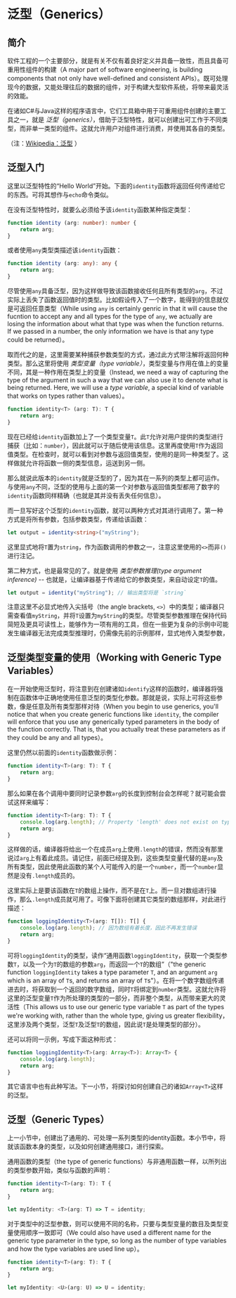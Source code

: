 # 泛型（Generics）

## 简介

软件工程的一个主要部分，就是有关不仅有着良好定义并具备一致性，而且具备可重用性组件的构建（A major part of software engineering, is building components that not only have well-defined and consistent APIs）。既可处理现今的数据，又能处理往后的数据的组件，对于构建大型软件系统，将带来最灵活的效能。

在诸如C#与Java这样的程序语言中，它们工具箱中用于可重用组件创建的主要工具之一，就是 *泛型（generics）*，借助于泛型特性，就可以创建出可工作于不同类型，而非单一类型的组件。这就允许用户对组件进行消费，并使用其各自的类型。

（注：[Wikipedia：泛型](https://en.wikipedia.org/wiki/Generic_programming) ）

## 泛型入门

这里以泛型特性的“Hello World”开始。下面的`identity`函数将返回任何传递给它的东西。可将其想作与`echo`命令类似。

在没有泛型特性时，就要么必须给予该`identity`函数某种指定类型：

```typescript
function identity (arg: number): number {
    return arg;
}
```

或者使用`any`类型类描述该`identity`函数：

```typescript
function identity (arg: any): any {
    return arg;
}
```

尽管使用`any`具备泛型，因为这样做导致该函数接收任何且所有类型的`arg`，不过实际上丢失了函数返回值时的类型。比如假设传入了一个数字，能得到的信息就仅是可返回任意类型（While using `any` is certainly genric in that it will cause the fucntion to accept any and all types for the type of `any`, we actually are losing the information about what that type was when the function returns. If we passed in a number, the only information we have is that any type could be returned）。

取而代之的是，这里需要某种捕获参数类型的方式，通过此方式带注解将返回何种类型。那么这里将使用 *类型变量（type variable）*，类型变量与作用在值上的变量不同，其是一种作用在类型上的变量（Instead, we need a way of capturing the type of the argument in such a way that we can also use it to denote what is being returned. Here, we will use a *type variable*, a special kind of variable that works on types rather than values）。

```typescript
function identity<T> (arg: T): T {
    return arg;
}
```

现在已经给`identity`函数加上了一个类型变量`T`。此`T`允许对用户提供的类型进行捕获（比如：`number`），因此就可以于随后使用该信息。这里再度使用`T`作为返回值类型。在检查时，就可以看到对参数与返回值类型，使用的是同一种类型了。这样做就允许将函数一侧的类型信息，运送到另一侧。

那么就说此版本的`identity`就是泛型的了，因为其在一系列的类型上都可运作。与使用`any`不同，泛型的使用与上面的第一个对参数与返回值类型都用了数字的`identity`函数同样精确（也就是其并没有丢失任何信息）。

而一旦写好这个泛型的`identity`函数，就可以两种方式对其进行调用了。第一种方式是将所有参数，包括参数类型，传递给该函数：

```typescript
let output = identity<string>("myString");
```

这里显式地将`T`置为`string`，作为函数调用的参数之一，注意这里使用的`<>`而非`()`进行注记。

第二种方式，也是最常见的了。就是使用 *类型参数推理(type argument inference)* -- 也就是，让编译器基于传递给它的参数类型，来自动设定`T`的值。

```typescript
let output = identity("myString"); // 输出类型将是 `string`
```

注意这里不必显式地传入尖括号（the angle brackets, `<>`）中的类型；编译器只需查看值`myString`，并将`T`设置为`myString`的类型。尽管类型参数推理在保持代码简短及更具可读性上，能够作为一项有用的工具，但在一些更为复杂的示例中可能发生编译器无法完成类型推理时，仍需像先前的示例那样，显式地传入类型参数，

## 泛型类型变量的使用（Working with Generic Type Variables）

在一开始使用泛型时，将注意到在创建诸如`identify`这样的函数时，编译器将强制在函数体中正确地使用任意泛型的类型化参数。那就是说，实际上可将这些参数，像是任意及所有类型那样对待（When you begin to use generics, you'll notice that when you create generic functions like `identity`, the compiler will enforce that you use any generically typed parameters in the body of the function correctly. That is, that you actually treat these parameters as if they could be any and all types）。

这里仍然以前面的`identity`函数做示例：

```typescript
function identity<T>(arg: T): T {
    return arg;
}
```

那么如果在各个调用中要同时记录参数`arg`的长度到控制台会怎样呢？就可能会尝试这样来编写：

```typescript
function identity<T>(arg: T): T {
    console.log(arg.length); // Property 'length' does not exist on type 'T'. (2339)
    return arg;
}
```

这样做的话，编译器将给出一个在成员`arg`上使用`.length`的错误，然而没有那里说过`arg`上有着此成员。请记住，前面已经提及到，这些类型变量代替的是`any`及所有类型，因此使用此函数的某个人可能传入的是一个`number`，而一个`number`显然是没有`.length`成员的。

这里实际上是要该函数在`T`的数组上操作，而不是在`T`上。而一旦对数组进行操作，那么`.length`成员就可用了。可像下面将创建其它类型的数组那样，对此进行描述：

```typescript
function loggingIdentity<T>(arg: T[]): T[] {
    console.log(arg.length); // 因为数组有着长度，因此不再发生错误
    return arg;
}
```

可将`loggingIdentity`的类型，读作“通用函数`loggingIdentity`，获取一个类型参数`T`，以及一个为`T`的数组的参数`arg`，而返回一个`T`的数组”（"the generic function `loggingIdentity` takes a type parameter `T`, and an argument `arg` which is an array of `T`s, and returns an array of `T`s"）。在将一个数字数组传递进去时，将获取到一个返回的数字数组，同时`T`将绑定到`number`类型。这就允许将这里的泛型变量`T`作为所处理的类型的一部分，而非整个类型，从而带来更大的灵活性（This allows us to use our generic type variable `T` as part of the types we're working with, rather than the whole type, giving us greater flexibility，这里涉及两个类型，泛型`T`及泛型`T`的数组，因此说`T`是处理类型的部分）。

还可以将同一示例，写成下面这种形式：

```typescript
function loggingIdentity<T>(arg: Array<T>): Array<T> {
    console.log(arg.length);
    return arg;
}
```

其它语言中也有此种写法。下一小节，将探讨如何创建自己的诸如`Array<T>`这样的泛型。


## 泛型（Generic Types）

上一小节中，创建出了通用的、可处理一系列类型的identity函数。本小节中，将就该函数本身的类型，以及如何创建通用接口，进行探索。

通用函数的类型（the type of generic functions）与非通用函数一样，以所列出的类型参数开始，类似与函数的声明：

```typescript
function identity<T>(arg: T): T {
    return arg;
}

let myIdentity: <T>(arg: T) => T = identity;
```

对于类型中的泛型参数，则可以使用不同的名称，只要与类型变量的数目及类型变量使用顺序一致即可（We could also have used a different name for the generic type parameter in the type, so long as the number of type variables and how the type variables are used line up）。

```typescript
function identity<T>(arg: T): T {
    return arg;
}

let myIdentity: <U>(arg: U) => U = identity;
```


